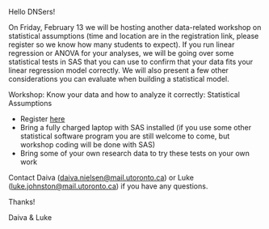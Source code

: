 
Hello DNSers!

On Friday, February 13 we will be hosting another data-related workshop on statistical assumptions (time and location are in the registration link, please register so we know how many students to expect). If you run linear regression or ANOVA for your analyses, we will be going over some statistical tests in SAS that you can use to confirm that your data fits your linear regression model correctly. We will also present a few other considerations you can evaluate when building a statistical model.

Workshop: Know your data and how to analyze it correctly: Statistical Assumptions

* Register [here](https://www.eventbrite.com/e/statistical-assumptions-workshop-tips-and-tricks-for-data-related-efficiency-tickets-15622328806)
* Bring a fully charged laptop with SAS installed (if you use some other statistical software program you are still welcome to come, but workshop coding will be done with SAS)
* Bring some of your own research data to try these tests on your own work


Contact Daiva (daiva.nielsen@mail.utoronto.ca) or Luke (luke.johnston@mail.utoronto.ca) if you have any questions.

Thanks!

Daiva & Luke
